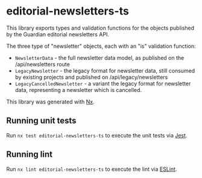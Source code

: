 # editorial-newsletters-ts

This library exports types and validation functions for the objects published by the Guardian editorial newsletters API.

The three type of "newsletter" objects, each with an "is" validation function:

-   `NewsletterData` - the full newsletter data model, as published on the /api/newsletters route
-   `LegacyNewsletter` - the legacy format for newsletter data, still consumed by existing projects and published on /api/legacy/newsletters
-   `LegacyCancelledNewsletter` - a variant the legacy format for newsletter data, representing a newsletter which is cancelled.

This library was generated with [Nx](https://nx.dev).

## Running unit tests

Run `nx test editorial-newsletters-ts` to execute the unit tests via [Jest](https://jestjs.io).

## Running lint

Run `nx lint editorial-newsletters-ts` to execute the lint via [ESLint](https://eslint.org/).
